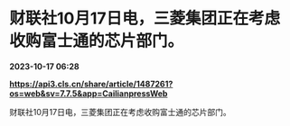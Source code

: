 # 财联社10月17日电，三菱集团正在考虑收购富士通的芯片部门。

**2023-10-17 06:28**

**https://api3.cls.cn/share/article/1487261?os=web&sv=7.7.5&app=CailianpressWeb**

财联社10月17日电，三菱集团正在考虑收购富士通的芯片部门。
